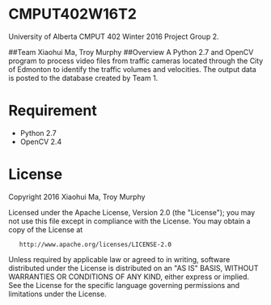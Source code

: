 # CMPUT402W16T2
University of Alberta CMPUT 402 Winter 2016 Project Group 2.

##Team
Xiaohui Ma, Troy Murphy
##Overview
A Python 2.7 and OpenCV program to process video files from traffic cameras located through the City of Edmonton to identify the traffic volumes and velocities. The output data is posted to the database created by Team 1.


# Requirement
  * Python 2.7
  * OpenCV 2.4

# License
  Copyright 2016 Xiaohui Ma, Troy Murphy

   Licensed under the Apache License, Version 2.0 (the "License");
   you may not use this file except in compliance with the License.
   You may obtain a copy of the License at

       http://www.apache.org/licenses/LICENSE-2.0

   Unless required by applicable law or agreed to in writing, software
   distributed under the License is distributed on an "AS IS" BASIS,
   WITHOUT WARRANTIES OR CONDITIONS OF ANY KIND, either express or implied.
   See the License for the specific language governing permissions and
   limitations under the License.
